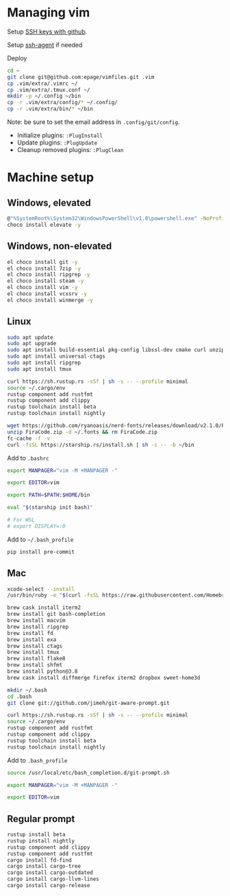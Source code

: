 # Managing vim

Setup [SSH keys with github](https://stackoverflow.com/questions/2643502/how-to-solve-permission-denied-publickey-error-when-using-git).

Setup [ssh-agent](https://docs.github.com/en/github/authenticating-to-github/connecting-to-github-with-ssh/working-with-ssh-key-passphrases#auto-launching-ssh-agent-on-git-for-windows) if needed

Deploy
```bash
cd ~
git clone git@github.com:epage/vimfiles.git .vim
cp .vim/extra/.vimrc ~/
cp .vim/extra/.tmux.conf ~/
mkdir -p ~/.config ~/bin
cp -r .vim/extra/config/* ~/.config/
cp -r .vim/extra/bin/* ~/bin
```
Note: be sure to set the email address in `.config/git/config`.

- Initialize plugins: `:PlugInstall`
- Update plugins: `:PlugUpdate`
- Cleanup removed plugins: `:PlugClean`

# Machine setup

## Windows, elevated

```bash
@"%SystemRoot%\System32\WindowsPowerShell\v1.0\powershell.exe" -NoProfile -InputFormat None -ExecutionPolicy Bypass -Command "iex ((New-Object System.Net.WebClient).DownloadString('https://chocolatey.org/install.ps1'))" && SET "PATH=%PATH%;%ALLUSERSPROFILE%\chocolatey\bin"
choco install elevate -y
```

## Windows, non-elevated

```bash
el choco install git -y
el choco install 7zip -y
el choco install ripgrep -y
el choco install steam -y
el choco install vim -y
el choco install vcxsrv -y
el choco install winmerge -y
```

## Linux

```bash
sudo apt update
sudo apt upgrade
sudo apt install build-essential pkg-config libssl-dev cmake curl unzip
sudo apt install universal-ctags
sudo apt install ripgrep
sudo apt install tmux

curl https://sh.rustup.rs -sSf | sh -s -- --profile minimal
source ~/.cargo/env
rustup component add rustfmt
rustup component add clippy
rustup toolchain install beta
rustup toolchain install nightly

wget https://github.com/ryanoasis/nerd-fonts/releases/download/v2.1.0/FiraCode.zip
unzip FiraCode.zip -d ~/.fonts && rm FiraCode.zip
fc-cache -f -v
curl -fsSL https://starship.rs/install.sh | sh -s -- -b ~/bin
```

Add to `.bashrc`

```bash
export MANPAGER="vim -M +MANPAGER -"

export EDITOR=vim

export PATH=$PATH:$HOME/bin

eval "$(starship init bash)"

# For WSL
# export DISPLAY=:0
```

Add to `~/.bash_profile`
```bash
pip install pre-commit
```

## Mac

```bash
xcode-select --install
/usr/bin/ruby -e "$(curl -fsSL https://raw.githubusercontent.com/Homebrew/install/master/install)"

brew cask install iterm2
brew install git bash-completion
brew install macvim
brew install ripgrep
brew install fd
brew install exa
brew install ctags
brew install tmux
brew install flake8
brew install shfmt
brew install python@3.8
brew cask install diffmerge firefox iterm2 dropbox sweet-home3d

mkdir ~/.bash
cd .bash
git clone git://github.com/jimeh/git-aware-prompt.git

curl https://sh.rustup.rs -sSf | sh -s -- --profile minimal
source ~/.cargo/env
rustup component add rustfmt
rustup component add clippy
rustup toolchain install beta
rustup toolchain install nightly
```

Add to `.bash_profile`

```bash
source /usr/local/etc/bash_completion.d/git-prompt.sh

export MANPAGER="vim -M +MANPAGER -"

export EDITOR=vim
```

## Regular prompt

```bash
rustup install beta
rustup install nightly
rustup component add clippy
rustup component add rustfmt
cargo install fd-find
cargo install cargo-tree
cargo install cargo-outdated
cargo install cargo-llvm-lines
cargo install cargo-release
```

